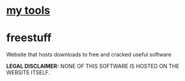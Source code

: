 # [my tools](https://aut0-m8.github.io/tools/)

# freestuff
Website that hosts downloads to free and crаcked useful software

<strong>LEGAL DISCLAIMER:</strong>
NONE OF THIS SOFTWARE IS HOSTED ON THE WEBSITE ITSELF.
